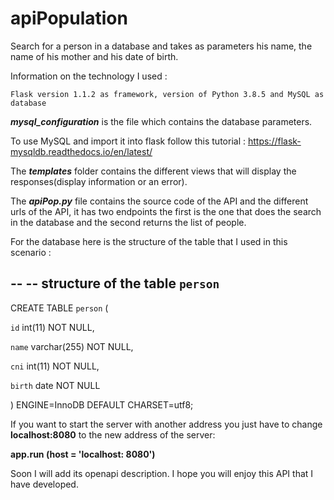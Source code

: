 # apiPopulation
Search for a person in a database and takes as parameters his name, the name of his mother and his date of birth.

Information on the technology I used :

    Flask version 1.1.2 as framework, version of Python 3.8.5 and MySQL as database

_**mysql_configuration**_ is the file which contains the database parameters.

To use MySQL and import it into flask follow this tutorial : https://flask-mysqldb.readthedocs.io/en/latest/ 

The _**templates**_ folder contains the different views that will display the responses(display information or an error).

The **_apiPop.py_** file contains the source code of the API and the different urls of the API, it has two endpoints the first is the one that does the search in the database and the second returns the list of people.

For the database here is the structure of the table that I used in this scenario :


--
-- structure of the table `person`
--

CREATE TABLE `person` (

  `id` int(11) NOT NULL,

  `name` varchar(255) NOT NULL,

  `cni` int(11) NOT NULL,

  `birth` date NOT NULL

) ENGINE=InnoDB DEFAULT CHARSET=utf8;

If you want to start the server with another address you just have to change **localhost:8080** to the new address of the server:

**app.run (host = 'localhost: 8080')**

Soon I will add its openapi description. I hope you will enjoy this API that I have developed.